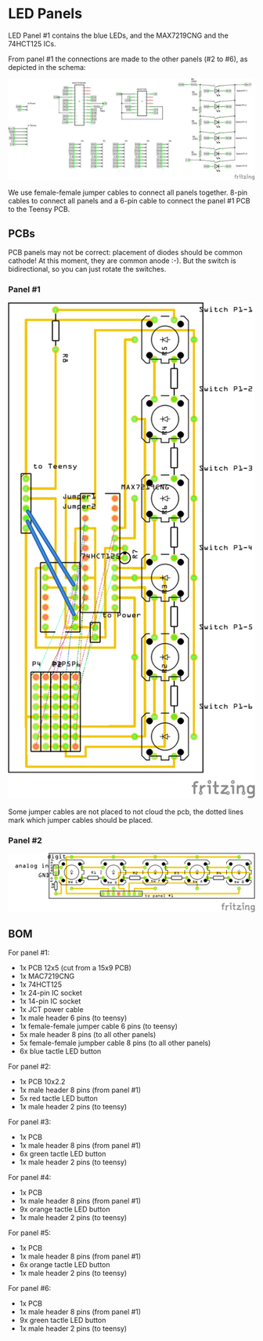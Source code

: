 # LED Panels

LED Panel #1 contains the blue LEDs, and the MAX7219CNG and the 74HCT125 ICs.

From panel #1 the connections are made to the other panels (#2 to #6), as depicted in the schema:

![](panel1-schema.png)

We use female-female jumper cables to connect all panels together. 8-pin cables to connect all panels and a 6-pin cable to connect the panel #1 PCB to the Teensy PCB.

## PCBs

PCB panels may not be correct: placement of diodes should be common cathode! At this moment, they are common anode :-). But the switch is bidirectional, so you can just rotate the switches.

### Panel #1

![](panel1-pcb.png)

Some jumper cables are not placed to not cloud the pcb, the dotted lines mark which jumper cables should be placed.

### Panel #2

![](panel2-pcb.png)

## BOM

For panel #1:

- 1x PCB 12x5 (cut from a 15x9 PCB)
- 1x MAC7219CNG
- 1x 74HCT125
- 1x 24-pin IC socket
- 1x 14-pin IC socket
- 1x JCT power cable
- 1x male header 6 pins (to teensy)
- 1x female-female jumper cable 6 pins (to teensy)
- 5x male header 8 pins (to all other panels)
- 5x female-female jumpber cable 8 pins (to all other panels)
- 6x blue tactle LED button

For panel #2:

- 1x PCB 10x2.2
- 1x male header 8 pins (from panel #1)
- 5x red tactle LED button
- 1x male header 2 pins (to teensy)

For panel #3:

- 1x PCB
- 1x male header 8 pins (from panel #1)
- 6x green tactle LED button
- 1x male header 2 pins (to teensy)

For panel #4:

- 1x PCB
- 1x male header 8 pins (from panel #1)
- 9x orange tactle LED button
- 1x male header 2 pins (to teensy)

For panel #5:

- 1x PCB
- 1x male header 8 pins (from panel #1)
- 6x orange tactle LED button
- 1x male header 2 pins (to teensy)

For panel #6:

- 1x PCB
- 1x male header 8 pins (from panel #1)
- 9x green tactle LED button
- 1x male header 2 pins (to teensy)
